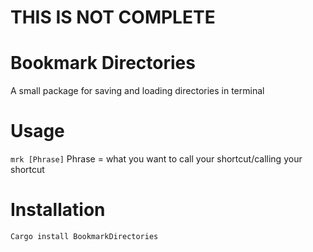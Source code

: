 # THIS IS NOT COMPLETE

# Bookmark Directories
A small package for saving and loading directories in terminal
# Usage
`mrk [Phrase]`
Phrase = what you want to call your shortcut/calling your shortcut
# Installation
`Cargo install BookmarkDirectories`